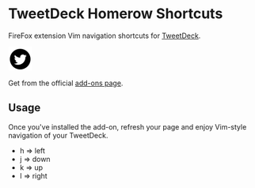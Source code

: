 # TweetDeck Homerow Shortcuts

FireFox extension Vim navigation shortcuts for [TweetDeck](https://tweetdeck.twitter.com/).

[![twitter](/icons/twitter_48.png)](https://addons.mozilla.org/en-US/firefox/addon/tweetdeck-homerow-shortcuts/) 

Get from the official [add-ons page](https://addons.mozilla.org/en-US/firefox/addon/tweetdeck-homerow-shortcuts/).

## Usage

Once you've installed the add-on, refresh your page and enjoy Vim-style navigation of your TweetDeck.

* h => left
* j => down
* k => up
* l => right

